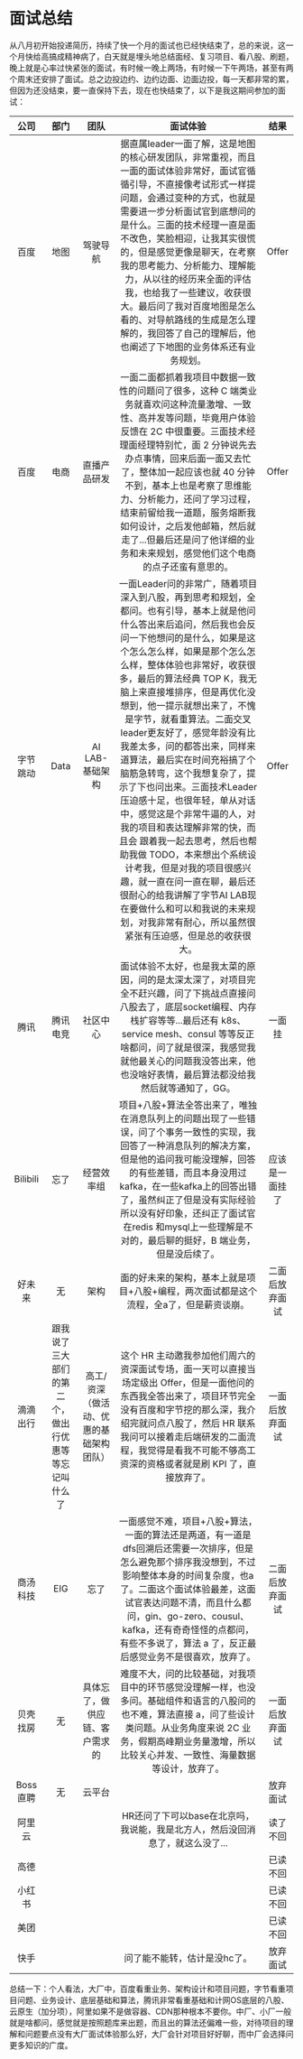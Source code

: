 # 面试总结

从八月初开始投递简历，持续了快一个月的面试也已经快结束了，总的来说，这一个月快给高搞成精神病了，白天就是埋头地总结面经、复习项目、看八股、刷题，晚上就是心率过快紧张的面试，有时候一晚上两场，有时候一下午两场，甚至有两个周末还安排了面试。总之边投边约、边约边面、边面边投，每一天都非常的累，但因为还没结束，要一直保持下去，现在也快结束了，以下是我这期间参加的面试：

|   公司   |                         部门                         |                  团队                   |                                                                                                                                                                                                                  面试体验                                                                                                                                                                                                                  |      结果      |
| :------: | :--------------------------------------------------: | :-------------------------------------: |:--------------------------------------------------------------------------------------------------------------------------------------------------------------------------------------------------------------------------------------------------------------------------------------------------------------------------------------------------------------------------------------------------------------------------------------:| :------------: |
|   百度   |                         地图                         |                驾驶导航                 |                                                                                         据直属leader一面了解，这是地图的核心研发团队，非常重视，而且一面的面试体验非常好，面试官循循引导，不直接像考试形式一样提问题，会通过变种的方式，也就是需要进一步分析面试官到底想问的是什么。三面的技术经理一直是面不改色，笑脸相迎，让我其实很慌的，但是感觉更像是聊天，在考察我的思考能力、分析能力、理解能力，从以往的经历来全面的评估我，也给我了一些建议，收获很大。最后问了我对百度地图是怎么看的、对导航路线的生成是怎么理解的，我回答了自己的理解后，他也阐述了下地图的业务体系还有业务规划。                                                                                          |     Offer      |
|   百度   |                         电商                         |              直播产品研发               |                                                                                                  一面二面都抓着我项目中数据一致性的问题问了很多，这种 C 端类业务就喜欢问这种流量激增、一致性、高并发等问题，毕竟用户体验反馈在 2C 中很重要。三面技术经理面经理特别忙，面 2 分钟说先去办点事情，回来后面一面又去忙了，整体加一起应该也就 40 分钟不到，基本上也是考察了思维能力、分析能力，还问了学习过程，结束前留给我一道题，服务熔断我如何设计，之后发他邮箱，然后就走了...但最后还是问了他详细的业务和未来规划，感觉他们这个电商的点子还蛮有意思的。                                                                                                   |     Offer      |
| 字节跳动 |                         Data                         |             AI LAB-基础架构             | 一面Leader问的非常广，随着项目深入到八股，再到思考和规划，全都问。也有引导，基本上就是他问什么答出来后追问，然后我也会反问一下他想问的是什么，如果是这个怎么怎么样，如果是那个怎么怎么样，整体体验也非常好，收获很多，最后的算法经典 TOP K，我无脑上来直接堆排序，但是再优化没想到，他一提示就想出来了，不愧是字节，就看重算法。二面交叉leader更友好了，感觉年龄没有比我差太多，问的都答出来，同样来道算法，最后实在时间充裕搞了个脑筋急转弯，这个我想复杂了，提示了下也问出来。三面技术Leader压迫感十足，也很年轻，单从对话中，感觉这是个非常牛逼的人，对我的项目和表达理解非常的快，而且会 跟着我一起去思考，然后也帮助我做 TODO，本来想出个系统设计考我，但是对我的项目很感兴趣，就一直在问一直在聊，最后还很耐心的给我讲解了字节AI LAB现在要做什么和可以和我说的未来规划，对我非常有耐心，所以虽然很紧张有压迫感，但是总的收获很大。 |     Offer      |
|   腾讯   |                       腾讯电竞                       |                社区中心                 |                                                                                                                                    面试体验不太好，也是我太菜的原因，问的是太深太深了，对项目完全不赶兴趣，问了下挑战点直接问八股去了，底层socket编程、内存栈扩容等等...最后还有 k8s、service mesh、consul 等等反正啥都问，问了就是很深，我感觉我就他最关心的问题我没答出来，他也没啥好表情，最后算法都没给我然后就等通知了，GG。                                                                                                                                    |     一面挂     |
| Bilibili |                         忘了                         |               经营效率组                |                                                                                                                         项目+八股+算法全答出来了，唯独在消息队列上的问题出现了一些错误，问了个事务一致性的实现，我回答了一种消息队列的解决方案，但是他的追问我可能没理解，回答的有些差错，而且本身没用过kafka，在一些kafka上的回答出错了，虽然纠正了但是没有实际经验所以没有好印象，还纠正了面试官在redis 和mysql上一些理解是不对的，最后聊的挺好，B 端业务，但是没后续了。                                                                                                                         | 应该是一面挂了 |
|  好未来  |                          无                          |                  架构                   |                                                                                                                                                                                             面的好未来的架构，基本上就是项目+八股+编程，两次面试都是这个流程，全a了，但是薪资谈崩。                                                                                                                                                                                              | 二面后放弃面试 |
| 滴滴出行 | 跟我说了三大部们的第二个，做出行优惠等等忘记叫什么了 | 高工/资深（做活动、优惠的基础架构团队） |                                                                                                                                         这个 HR 主动邀我参加他们周六的资深面试专场，面一天可以直接当场定级出 Offer，但是一面他问的东西我全答出来了，项目环节完全没有百度和字节挖的那么深，我介绍完就问点八股了，然后 HR 联系我问可以接着走后端研发的二面流程，我觉得是看我不可能不够高工资深的资格或者就是刷 KPI 了，直接放弃了。                                                                                                                                         | 一面后放弃面试 |
| 商汤科技 |                         EIG                          |                  忘了                   |                                                                                                                            一面感觉不难，项目+八股+算法，一面的算法还是两道，有一道是dfs回溯后还需要一次排序，但是怎么避免那个排序我没想到，不过影响整体本身的时间复杂度，也a了。二面这个面试体验最差，这面试官表达问题不清，而且什么都问，gin、go-zero、cousul、kafka，还有奇奇怪怪的点都问，有些不多说了，算法 a 了，反正最后感觉业务不是很喜欢，放弃了。                                                                                                                             | 二面后放弃面试 |
| 贝壳找房 |                          无                          |     具体忘了，做供应链、客户需求的      |                                                                                                                                                          难度不大，问的比较基础，对我项目中的环节感觉没理解一样，也没多问。基础组件和语言的八股问的也不难，算法直接 a，问了些设计类问题。从业务角度来说 2C 业务，假期高峰期业务量激增，所以比较关心并发、一致性、海量数据等设计，放弃了。                                                                                                                                                           | 一面后放弃面试 |
| Boss直聘 |                          无                          |                 云平台                  |                                                                                                                                                                                                                                                                                                                                                                                                                                        |    放弃面试    |
|  阿里云  |                                                      |                                         |                                                                                                                                                                                              HR还问了下可以base在北京吗，我说能，我是北方人，然后没回消息了，就这么没了...                                                                                                                                                                                               |    读了不回    |
|   高德   |                                                      |                                         |                                                                                                                                                                                                                                                                                                                                                                                                                                        |    已读不回    |
|  小红书  |                                                      |                                         |                                                                                                                                                                                                                                                                                                                                                                                                                                        |    已读不回    |
|   美团   |                                                      |                                         |                                                                                                                                                                                                                                                                                                                                                                                                                                        |    已读不回    |
|   快手   |                                                      |                                         |                                                                                                                                                                                                            问了能不能转，估计是没hc了。                                                                                                                                                                                                             |    放弃面试    |

总结一下：个人看法，大厂中，百度看重业务、架构设计和项目问题，字节看重项目问题、业务设计、底层基础和算法，腾讯非常看重基础和计网OS底层的八股、云原生（加分项），阿里如果不是做容器、CDN那种根本不要你。中厂、小厂一般就是啥都问，感觉就是按照题库来出题，而且出的算法还偏难一些，对待项目的理解和问题要点没有大厂面试体验那么好，大厂会针对项目好好聊，而中厂会选择问更多知识的广度。

